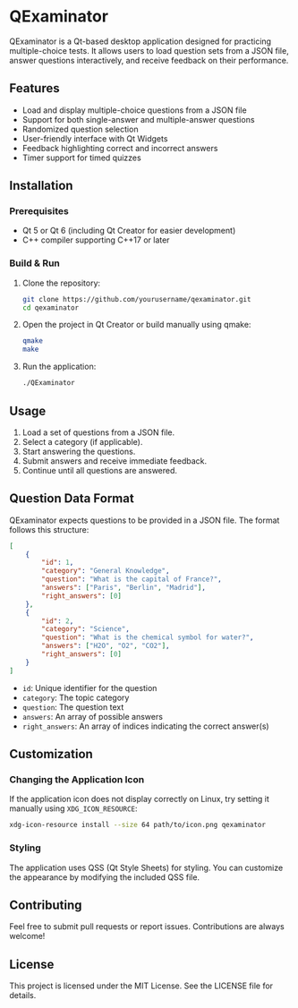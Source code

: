 # QExaminator

QExaminator is a Qt-based desktop application designed for practicing multiple-choice tests. It allows users to load question sets from a JSON file, answer questions interactively, and receive feedback on their performance.

## Features

- Load and display multiple-choice questions from a JSON file
- Support for both single-answer and multiple-answer questions
- Randomized question selection
- User-friendly interface with Qt Widgets
- Feedback highlighting correct and incorrect answers
- Timer support for timed quizzes

## Installation

### Prerequisites

- Qt 5 or Qt 6 (including Qt Creator for easier development)
- C++ compiler supporting C++17 or later

### Build & Run

1. Clone the repository:
   ```sh
   git clone https://github.com/yourusername/qexaminator.git
   cd qexaminator
   ```
2. Open the project in Qt Creator or build manually using qmake:
   ```sh
   qmake
   make
   ```
3. Run the application:
   ```sh
   ./QExaminator
   ```

## Usage

1. Load a set of questions from a JSON file.
2. Select a category (if applicable).
3. Start answering the questions.
4. Submit answers and receive immediate feedback.
5. Continue until all questions are answered.

## Question Data Format

QExaminator expects questions to be provided in a JSON file. The format follows this structure:

```json
[
    {
        "id": 1,
        "category": "General Knowledge",
        "question": "What is the capital of France?",
        "answers": ["Paris", "Berlin", "Madrid"],
        "right_answers": [0]
    },
    {
        "id": 2,
        "category": "Science",
        "question": "What is the chemical symbol for water?",
        "answers": ["H2O", "O2", "CO2"],
        "right_answers": [0]
    }
]
```
- `id`: Unique identifier for the question
- `category`: The topic category
- `question`: The question text
- `answers`: An array of possible answers
- `right_answers`: An array of indices indicating the correct answer(s)

## Customization

### Changing the Application Icon
If the application icon does not display correctly on Linux, try setting it manually using `XDG_ICON_RESOURCE`:
```sh
xdg-icon-resource install --size 64 path/to/icon.png qexaminator
```

### Styling
The application uses QSS (Qt Style Sheets) for styling. You can customize the appearance by modifying the included QSS file.

## Contributing
Feel free to submit pull requests or report issues. Contributions are always welcome!

## License
This project is licensed under the MIT License. See the LICENSE file for details.

